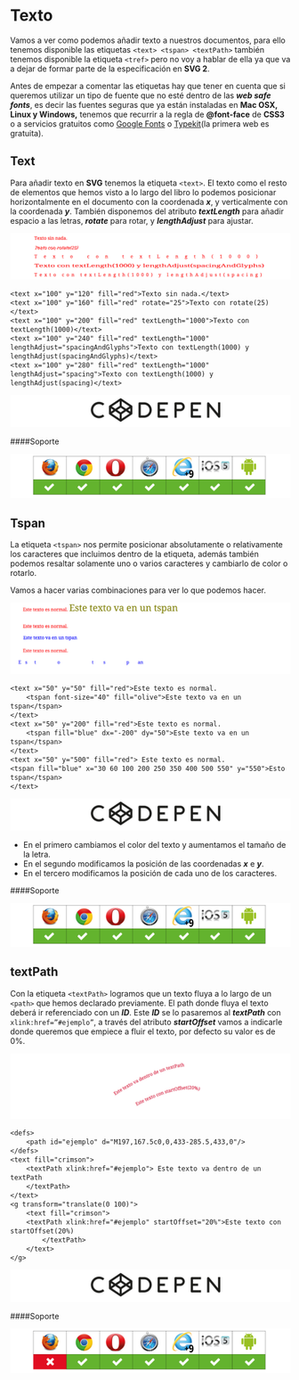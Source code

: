 # Texto

Vamos a ver como podemos añadir texto a nuestros documentos, para ello tenemos disponible las etiquetas `<text> <tspan> <textPath>` también tenemos disponible la etiqueta `<tref>` pero no voy a hablar de ella ya que va a dejar de formar parte de la especificación en **SVG 2**.

Antes de empezar a comentar las etiquetas hay que tener en cuenta que si queremos utilizar un tipo de fuente que no esté dentro de las ***web safe fonts***, es decir las fuentes seguras que ya están instaladas en **Mac OSX, Linux y Windows,** tenemos que recurrir a la regla de **@font-face** de **CSS3** o a servicios gratuitos como [Google Fonts](https://www.google.com/fonts) o [Typekit](http://www.typekit.com)(la primera web es gratuita).

## Text

Para añadir texto en **SVG** tenemos la etiqueta `<text>`. El texto como el resto de elementos que hemos visto a lo largo del libro lo podemos posicionar horizontalmente en el documento con la coordenada ***x***, y verticalmente con la coordenada ***y***. También disponemos del atributo ***textLength*** para añadir espacio a las letras, ***rotate*** para rotar, y ***lengthAdjust*** para ajustar.

![](https://github.com/jorgeatgu/scalable/blob/master/images/Capitulo-5/Capitulo-5-texto.jpg)


~~~~~~~
<text x="100" y="120" fill="red">Texto sin nada.</text>
<text x="100" y="160" fill="red" rotate="25">Texto con rotate(25)</text>
<text x="100" y="200" fill="red" textLength="1000">Texto con textLength(1000)</text>
<text x="100" y="240" fill="red" textLength="1000" lengthAdjust="spacingAndGlyphs">Texto con textLength(1000) y lengthAdjust(spacingAndGlyphs)</text>
<text x="100" y="280" fill="red" textLength="1000" lengthAdjust="spacing">Texto con textLength(1000) y lengthAdjust(spacing)</text>
~~~~~~~

[![](https://github.com/jorgeatgu/scalable/blob/master/images/logo-codepen.jpg)](http://codepen.io/jorgeatgu/details/beGCk/)

####Soporte

![](https://github.com/jorgeatgu/scalable/blob/master/images/soporte/primera.jpg)

## Tspan

La etiqueta `<tspan>` nos permite posicionar absolutamente o relativamente los caracteres que incluimos dentro de la etiqueta, además también podemos resaltar solamente uno o varios caracteres y cambiarlo de color o rotarlo.

Vamos a hacer varias combinaciones para ver lo que podemos hacer.

![](https://github.com/jorgeatgu/scalable/blob/master/images/Capitulo-5/Capitulo-5-tspan.jpg)


~~~~~~~
<text x="50" y="50" fill="red">Este texto es normal.
	<tspan font-size="40" fill="olive">Este texto va en un tspan</tspan>
</text>
<text x="50" y="200" fill="red">Este texto es normal.
  	<tspan fill="blue" dx="-200" dy="50">Este texto va en un tspan</tspan>
</text>
<text x="50" y="500" fill="red"> Este texto es normal.
<tspan fill="blue" x="30 60 100 200 250 350 400 500 550" y="550">Esto tspan</tspan>
</text>
~~~~~~~

[![](https://github.com/jorgeatgu/scalable/blob/master/images/logo-codepen.jpg)](http://codepen.io/jorgeatgu/details/BdJLH/)


- En el primero cambiamos el color del texto y aumentamos el tamaño de la letra.
- En el segundo modificamos la posición de las coordenadas ***x*** e ***y***.
- En el tercero modificamos la posición de cada uno de los caracteres.

####Soporte

![](https://github.com/jorgeatgu/scalable/blob/master/images/soporte/primera.jpg)

## textPath

Con la etiqueta `<textPath>` logramos que un texto fluya a lo largo de un `<path>` que hemos declarado previamente. El path donde fluya el texto deberá ir referenciado con un ***ID***. Este ***ID*** se lo pasaremos al ***textPath*** con `xlink:href=”#ejemplo”`, a través del atributo ***startOffset*** vamos a indicarle donde queremos que empiece a fluir el texto, por defecto su valor es de 0%.


![](https://github.com/jorgeatgu/scalable/blob/master/images/Capitulo-5/Capitulo-5-textPath.jpg)


~~~~~~~
<defs>
	<path id="ejemplo" d="M197,167.5c0,0,433-285.5,433,0"/>
</defs>
<text fill="crimson">
	<textPath xlink:href="#ejemplo"> Este texto va dentro de un textPath
	</textPath>
</text>
<g transform="translate(0 100)">
	<text fill="crimson">
	<textPath xlink:href="#ejemplo" startOffset="20%">Este texto con startOffset(20%)
	    </textPath>
    </text>
</g>
~~~~~~~

[![](https://github.com/jorgeatgu/scalable/blob/master/images/logo-codepen.jpg)](http://codepen.io/jorgeatgu/details/xncDl/)

####Soporte

![](https://github.com/jorgeatgu/scalable/blob/master/images/soporte/segunda.jpg)